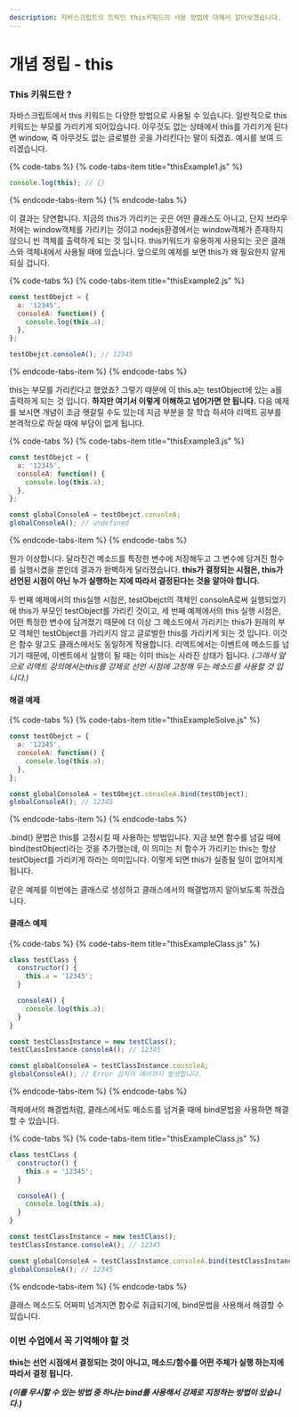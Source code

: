 ```yaml
---
description: 자바스크립트의 트릭인 this키워드의 사용 방법에 대해서 알아보겠습니다.
---
```


# 개념 정립 - this

### This 키워드란 ?

자바스크립트에서 this 키워드는 다양한 방법으로 사용될 수 있습니다. 일반적으로 this 키워드는 부모를 가리키게 되어있습니다. 아무것도 없는 상태에서 this를 가리키게 된다면 window, 즉 아무것도 없는 글로벌한 곳을 가리킨다는 말이 되겠죠. 예시를 보여 드리겠습니다.

{% code-tabs %}
{% code-tabs-item title="thisExample1.js" %}
```javascript
console.log(this); // {}
```
{% endcode-tabs-item %}
{% endcode-tabs %}

이 결과는 당연합니다. 지금의 this가 가리키는 곳은 어떤 클래스도 아니고, 단지 브라우저에는 window객체를 가리키는 것이고 nodejs환경에서는 window객체가 존재하지 않으니 빈 객체를 출력하게 되는 것 입니다. this키워드가 유용하게 사용되는 곳은 클래스와 객체내에서 사용될 때에 있습니다. 앞으로의 예제를 보면 this가 왜 필요한지 알게 되실 겁니다.

{% code-tabs %}
{% code-tabs-item title="thisExample2.js" %}
```javascript
const testObejct = {
  a: '12345',
  consoleA: function() {
    console.log(this.a);
  },
};

testObejct.consoleA(); // 12345

```
{% endcode-tabs-item %}
{% endcode-tabs %}

this는 부모를 가리킨다고 했었죠? 그렇기 때문에 이 this.a는 testObject에 있는 a를 출력하게 되는 것 입니다. **하지만 여기서 이렇게 이해하고 넘어가면 안 됩니다.** 다음 예제를 보시면 개념이 조금 헷갈릴 수도 있는데 지금 부분을 잘 학습 하셔야 리액트 공부를 본격적으로 하실 때에 부담이 없게 됩니다.

{% code-tabs %}
{% code-tabs-item title="thisExample3.js" %}
```javascript
const testObejct = {
  a: '12345',
  consoleA: function() {
    console.log(this.a);
  },
};

const globalConsoleA = testObejct.consoleA;
globalConsoleA(); // undefined

```
{% endcode-tabs-item %}
{% endcode-tabs %}

뭔가 이상합니다. 달라진건 메소드를 특정한 변수에 저장해두고 그 변수에 담겨진 함수를 실행시켰을 뿐인데 결과가 완벽하게 달라졌습니다. **this가 결정되는 시점은, this가 선언된 시점이 아닌 누가 실행하는 지에 따라서 결정된다는 것을 알아야 합니다.**

두 번째 예제에서의 this실행 시점은, testObejct의 객체인 consoleA로써 실행되었기에 this가 부모인 testObject를 가리킨 것이고, 세 번째 예제에서의 this 실행 시점은, 어떤 특정한 변수에 담겨졌기 때문에 더 이상 그 메소드에서 가리키는 this가 원래의 부모 객체인 testObject를 가리키지 않고 글로벌한 this를 가리키게 되는 것 입니다. 이것은 함수 말고도 클래스에서도 동일하게 작용합니다. 리액트에서는 이벤트에 메소드를 넘기기 때문에, 이벤트에서 실행이 될 때는 이미 this는 사라진 상태가 됩니다. _\(그래서 앞으로 리액트 강의에서는this를 강제로 선언 시점에 고정해 두는 메소드를 사용할 것 입니다.\)_

#### 해결 예제

{% code-tabs %}
{% code-tabs-item title="thisExampleSolve.js" %}
```javascript
const testObejct = {
  a: '12345',
  consoleA: function() {
    console.log(this.a);
  },
};

const globalConsoleA = testObejct.consoleA.bind(testObject);
globalConsoleA(); // 12345

```
{% endcode-tabs-item %}
{% endcode-tabs %}

.bind\(\) 문법은 this를 고정시킬 때 사용하는 방법입니다. 지금 보면 함수를 넘길 때에 bind\(testObject\)라는 것을 추가했는데, 이 의미는 저 함수가 가리키는 this는 항상 testObject를 가리키게 하라는 의미입니다. 이렇게 되면 this가 실종될 일이 없어지게 됩니다. 

같은 예제를 이번에는 클래스로 생성하고 클래스에서의 해결법까지 알아보도록 하겠습니다.

#### 클래스 예제

{% code-tabs %}
{% code-tabs-item title="thisExampleClass.js" %}
```javascript
class testClass {
  constructor() {
    this.a = '12345';
  }

  consoleA() {
    console.log(this.a);
  }
}

const testClassInstance = new testClass();
testClassInstance.consoleA(); // 12345

const globalConsoleA = testClassInstance.consoleA;
globalConsoleA(); // Error 심지어 에러까지 발생합니다.

```
{% endcode-tabs-item %}
{% endcode-tabs %}

객체에서의 해결법처럼, 클래스에서도 메소드를 넘겨줄 때에 bind문법을 사용하면 해결할 수 있습니다.

{% code-tabs %}
{% code-tabs-item title="thisExampleClass.js" %}
```javascript
class testClass {
  constructor() {
    this.a = '12345';
  }

  consoleA() {
    console.log(this.a);
  }
}

const testClassInstance = new testClass();
testClassInstance.consoleA(); // 12345

const globalConsoleA = testClassInstance.consoleA.bind(testClassInstance);
globalConsoleA(); // 12345

```
{% endcode-tabs-item %}
{% endcode-tabs %}

클래스 메소드도 어짜피 넘겨지면 함수로 취급되기에, bind문법을 사용해서 해결할 수 있습니다.

### 이번 수업에서 꼭 기억해야 할 것

**this는 선언 시점에서 결정되는 것이 아니고, 메소드/함수를 어떤 주체가 실행 하는지에 따라서 결정 됩니다.**

_**\(이를 무시할 수 있는 방법 중 하나는 bind를 사용해서 강제로 지정하는 방법이 있습니다.\)**_

